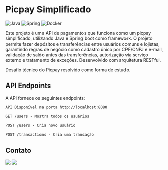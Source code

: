 # Picpay Simplificado

![Java](https://img.shields.io/badge/Java-ED8B00?style=for-the-badge&logo=openjdk&logoColor=white)
![Spring](https://img.shields.io/badge/Spring-6DB33F?style=for-the-badge&logo=spring&logoColor=white)
![Docker](https://img.shields.io/badge/docker-%230db7ed.svg?style=for-the-badge&logo=docker&logoColor=white)

Este projeto é uma API de pagamentos que funciona como um picpay simplificado, 
utilizando Java e Spring boot como framework. O projeto permite fazer depósitos e 
transferências entre usuários comuns e lojistas, garantindo regras de negócio como 
cadastro único por CPF/CNPJ e e-mail, validação de saldo antes das transferências, 
autorização via serviço externo e tratamento de exceções. Desenvolvido com 
arquitetura RESTful.

Desafio técnico do Picpay resolvido como forma de estudo.


## API Endpoints
A API fornece os seguintes endpoints:

```markdown
API Disponível na porta http://localhost:8080

GET /users - Mostra todos os usuários

POST /users - Cria novo usuário

POST /transactions - Cria uma transação

```

## Contato

[![](https://img.shields.io/badge/-LinkedIn-%230077B5?style=for-the-badge&logo=linkedin&logoColor=white)](https://www.linkedin.com/in/claytonbentes/)
[![](https://img.shields.io/badge/-Gmail-%23333?style=for-the-badge&logo=gmail&logoColor=white)](mailto:claytonjhony.bentes@gmail.com)
